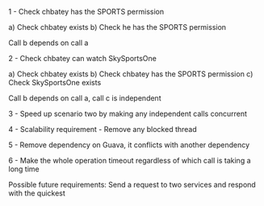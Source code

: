 1 - Check chbatey has the SPORTS permission

a) Check chbatey exists
b) Check he has the SPORTS permission

Call b depends on call a

2 -  Check chbatey can watch SkySportsOne

a) Check chbatey  exists
b) Check chbatey has the SPORTS permission
c) Check SkySportsOne exists

Call b depends on call a, call c is independent

3 - Speed up scenario two by making any independent calls concurrent

4 - Scalability requirement - Remove any blocked thread

5 - Remove dependency on Guava, it conflicts with another dependency

6 -  Make the whole operation timeout regardless of which call is taking a 
long time

Possible future requirements:
Send a request to two services and respond with the quickest





